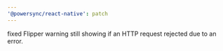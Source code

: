 ```yaml
---
'@powersync/react-native': patch
---
```


fixed Flipper warning still showing if an HTTP request rejected due to an error.
